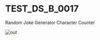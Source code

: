 # TEST_DS_B_0017
Random Joke Generator 
Character Counter

![out](https://github.com/user-attachments/assets/0c6129d5-d28b-431e-b61c-418510b5c249)


